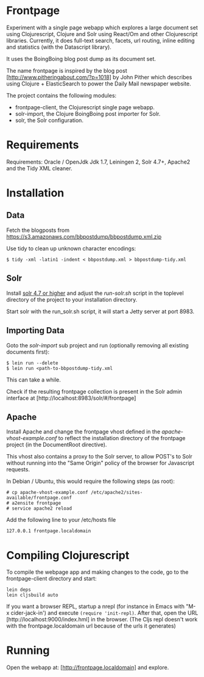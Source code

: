 # Frontpage

Experiment with a single page webapp which explores a large document set using Clojurescript, Clojure and Solr using
React/Om and other Clojurescript libraries. Currently, it does full-text
search, facets, url routing, inline editing and statistics (with the
Datascript library).

It uses the BoingBoing blog post dump as its document set.

The name frontpage is inspired by the blog post
[http://www.pitheringabout.com/?p=1018] by John Pither which describes
using Clojure + ElasticSearch to power the Daily Mail newspaper website.

The project contains the following modules:
* frontpage-client, the Clojurescript single page webapp.
* solr-import, the Clojure BoingBoing post importer for Solr.
* solr, the Solr configuration.


# Requirements

Requirements: Oracle / OpenJdk Jdk 1.7, Leiningen 2, Solr 4.7+, Apache2 and
the Tidy XML cleaner.

# Installation

## Data

Fetch the blogposts from https://s3.amazonaws.com/bbpostdump/bbpostdump.xml.zip

Use tidy to clean up unknown character encodings:
```
$ tidy -xml -latin1 -indent < bbpostdump.xml > bbpostdump-tidy.xml
```

## Solr
Install [solr 4.7 or higher](http://lucene.apache.org/solr) and adjust the
_run-solr.sh_ script in the toplevel directory of the project to your installation directory.

Start solr with the run_solr.sh script, it will start a Jetty server at port 8983.

## Importing Data
Goto the _solr-import_ sub project and run (optionally removing all
existing documents first):
```
$ lein run --delete
$ lein run <path-to-bbpostdump-tidy.xml
```

This can take a while.

Check if the resulting frontpage collection is present in the Solr admin interface at
[http://localhost:8983/solr/#/frontpage]

## Apache
Install Apache and change the frontpage vhost defined in the
_apache-vhost-example.conf_ to reflect the installation directory of the
frontpage project (in the DocumentRoot directive).

This vhost also contains a proxy to the Solr server,
to allow POST's to Solr without running into the "Same Origin" policy of
the browser for Javascript requests.

In Debian / Ubuntu, this would require the following steps (as root):
```
# cp apache-vhost-example.conf /etc/apache2/sites-available/frontpage.conf
# a2ensite frontpage
# service apache2 reload
```

Add the following line to your /etc/hosts file
```
127.0.0.1 frontpage.localdomain
```

# Compiling Clojurescript
To compile the webpage app and making changes to the code, go to the frontpage-client directory and start:
```
lein deps
lein cljsbuild auto
```
If you want a browser REPL, startup a nrepl (for instance in Emacs with "M-x
cider-jack-in') and execute
`(require 'init-repl)`. After that, open the  URL
[http://localhost:9000/index.hml] in the browser. (The Cljs repl doesn't work with the
frontpage.localdomain url because of the urls it generates)


# Running

Open the webapp at: [http://frontpage.localdomain] and explore.


